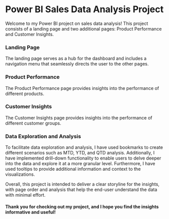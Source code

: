 # Power BI Sales Data Analysis Project
Welcome to my Power BI project on sales data analysis! This project consists of a landing page and two additional pages: Product Performance and Customer Insights.

### Landing Page
The landing page serves as a hub for the dashboard and includes a navigation menu that seamlessly directs the user to the other pages.

### Product Performance
The Product Performance page provides insights into the performance of different products.

### Customer Insights
The Customer Insights page provides insights into the performance of different customer groups.

### Data Exploration and Analysis
To facilitate data exploration and analysis, I have used bookmarks to create different scenarios such as MTD, YTD, and QTD analysis. Additionally, I have implemented drill-down functionality to enable users to delve deeper into the data and explore it at a more granular level. Furthermore, I have used tooltips to provide additional information and context to the visualizations.

Overall, this project is intended to deliver a clear storyline for the insights, with page order and analysis that help the end-user understand the data with minimal effort.

#### Thank you for checking out my project, and I hope you find the insights informative and useful!
